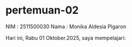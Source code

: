 # pertemuan-02
NIM : 2511500030<brgit>
Nama : Monika Aldesia Plgaron

Hari ini, Rabu 01 Oktober.2025, saya mempelajari:
